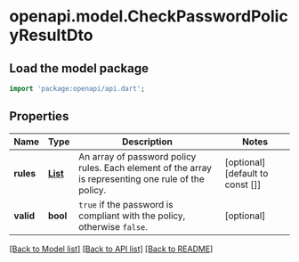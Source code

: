# openapi.model.CheckPasswordPolicyResultDto

## Load the model package
```dart
import 'package:openapi/api.dart';
```

## Properties
Name | Type | Description | Notes
------------ | ------------- | ------------- | -------------
**rules** | [**List<PasswordPolicyRuleDto>**](PasswordPolicyRuleDto.md) | An array of password policy rules. Each element of the array is representing one rule of the policy. | [optional] [default to const []]
**valid** | **bool** | `true` if the password is compliant with the policy, otherwise `false`. | [optional] 

[[Back to Model list]](../README.md#documentation-for-models) [[Back to API list]](../README.md#documentation-for-api-endpoints) [[Back to README]](../README.md)



